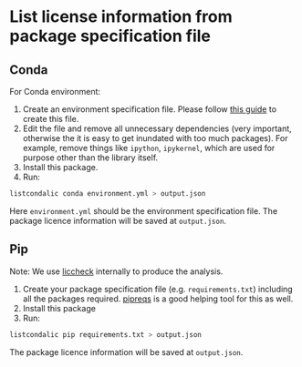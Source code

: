 # List license information from package specification file

## Conda

For Conda environment:

1. Create an environment specification file. Please follow [this guide](https://conda.io/projects/conda/en/latest/user-guide/tasks/manage-environments.html#exporting-the-environment-yml-file)
   to create this file.
2. Edit the file and remove all unnecessary dependencies (very important, otherwise the
   it is easy to get inundated with too much packages). For example, remove things like `ipython`,
   `ipykernel`, which are used for purpose other than the library itself.
3. Install this package.
4. Run:

```bash
listcondalic conda environment.yml > output.json
```

Here `environment.yml` should be the environment specification file.
The package licence information will be saved at `output.json`.

## Pip

Note: We use [liccheck](https://pypi.org/project/liccheck/) internally to produce the analysis.

1. Create your package specification file (e.g. `requirements.txt`) 
   including all the packages required.
   [pipreqs](https://pypi.org/project/pipreqs/) is a good helping tool for this as well.
2. Install this package
3. Run:

```bash
listcondalic pip requirements.txt > output.json
```

The package licence information will be saved at `output.json`.

